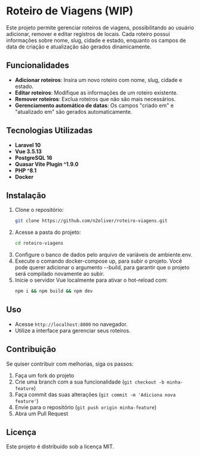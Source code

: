 # Roteiro de Viagens (WIP)

Este projeto permite gerenciar roteiros de viagens, possibilitando ao usuário adicionar, remover e editar registros de locais. Cada roteiro possui informações sobre nome, slug, cidade e estado, enquanto os campos de data de criação e atualização são gerados dinamicamente.

## Funcionalidades
- **Adicionar roteiros**: Insira um novo roteiro com nome, slug, cidade e estado.
- **Editar roteiros**: Modifique as informações de um roteiro existente.
- **Remover roteiros**: Exclua roteiros que não são mais necessários.
- **Gerenciamento automático de datas**: Os campos "criado em" e "atualizado em" são gerados automaticamente.

## Tecnologias Utilizadas
- **Laravel 10**
- **Vue 3.5.13**
- **PostgreSQL 16**
- **Quasar Vite Plugin ^1.9.0**
- **PHP ^8.1**
- **Docker**

## Instalação
1. Clone o repositório:
   ```sh
   git clone https://github.com/n2oliver/roteiro-viagens.git
   ```
2. Acesse a pasta do projeto:
   ```sh
   cd roteiro-viagens
   ```
3. Configure o banco de dados pelo arquivo de variáveis de ambiente.env.
4. Execute o comando docker-compose up, para subir o projeto. Você pode querer adicionar o argumento --build, para garantir que o projeto será compilado novamente ao subir.
5. Inicie o servidor Vue localmente para ativar o hot-reload com:
    ```sh
    npm i && npm build && npm dev
    ```

## Uso
- Acesse `http://localhost:8000` no navegador.
- Utilize a interface para gerenciar seus roteiros.

## Contribuição
Se quiser contribuir com melhorias, siga os passos:
1. Faça um fork do projeto
2. Crie uma branch com a sua funcionalidade (`git checkout -b minha-feature`)
3. Faça commit das suas alterações (`git commit -m 'Adiciona nova feature'`)
4. Envie para o repositório (`git push origin minha-feature`)
5. Abra um Pull Request

## Licença
Este projeto é distribuído sob a licença MIT.

